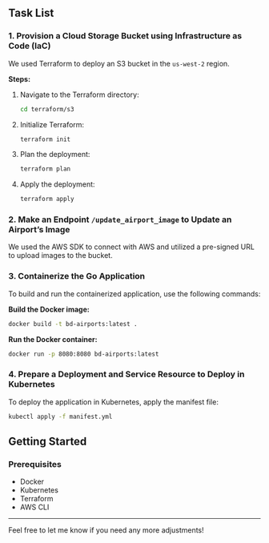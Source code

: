 ## Task List

### 1. Provision a Cloud Storage Bucket using Infrastructure as Code (IaC)
We used Terraform to deploy an S3 bucket in the `us-west-2` region.

**Steps:**
1. Navigate to the Terraform directory:
    ```bash
    cd terraform/s3
    ```
2. Initialize Terraform:
    ```bash
    terraform init
    ```
3. Plan the deployment:
    ```bash
    terraform plan
    ```
4. Apply the deployment:
    ```bash
    terraform apply
    ```

### 2. Make an Endpoint `/update_airport_image` to Update an Airport’s Image
We used the AWS SDK to connect with AWS and utilized a pre-signed URL to upload images to the bucket.

### 3. Containerize the Go Application
To build and run the containerized application, use the following commands:

**Build the Docker image:**
```bash
docker build -t bd-airports:latest .
```

**Run the Docker container:**
```bash
docker run -p 8080:8080 bd-airports:latest
```

### 4. Prepare a Deployment and Service Resource to Deploy in Kubernetes
To deploy the application in Kubernetes, apply the manifest file:
```bash
kubectl apply -f manifest.yml
```

## Getting Started

### Prerequisites
- Docker
- Kubernetes
- Terraform
- AWS CLI

---

Feel free to let me know if you need any more adjustments!
